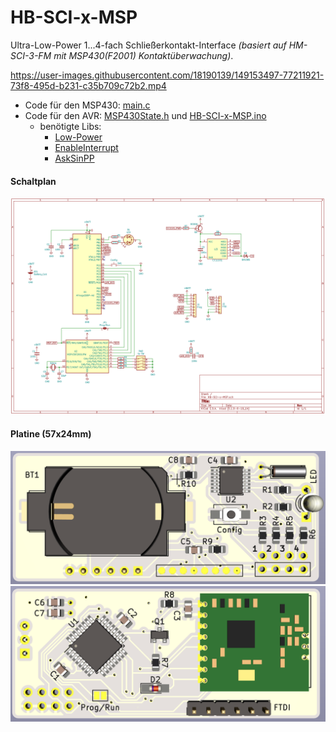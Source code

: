 # HB-SCI-x-MSP

Ultra-Low-Power 1...4-fach Schließerkontakt-Interface _(basiert auf HM-SCI-3-FM mit MSP430(F2001) Kontaktüberwachung)_.

https://user-images.githubusercontent.com/18190139/149153497-77211921-73f8-495d-b231-c35b709c72b2.mp4

- Code für den MSP430: [main.c](https://github.com/jp112sdl/HB-SCI-x-MSP/blob/master/TI_MSP430/main.c)
- Code für den AVR: [MSP430State.h](https://github.com/jp112sdl/HB-SCI-x-MSP/blob/master/MSP430State.h) und [HB-SCI-x-MSP.ino](https://github.com/jp112sdl/HB-SCI-x-MSP/blob/master/HB-SCI-x-MSP.ino)
  - benötigte Libs: 
    - [Low-Power](https://github.com/rocketscream/Low-Power/)
    - [EnableInterrupt](https://github.com/GreyGnome/EnableInterrupt/)
    - [AskSinPP](https://github.com/pa-pa/AskSinPP)

#### Schaltplan
![schematic](PCB/schematic.png)


#### Platine (57x24mm)
![front](PCB/Front.png)
![back](PCB/Back.png)
